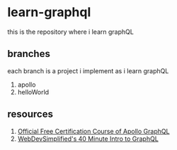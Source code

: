 # learn-graphql
this is the repository where i learn graphQL

## branches
each branch is a project i implement as i learn graphQL
1. apollo
2. helloWorld

## resources
1. [Official Free Certification Course of Apollo GraphQL](https://odyssey.apollographql.com/)
2. [WebDevSimplified's 40 Minute Intro to GraphQL ](https://www.youtube.com/watch?v=ZQL7tL2S0oQ&t=885s)
